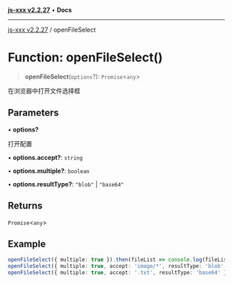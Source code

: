 [**js-xxx v2.2.27**](../README.md) • **Docs**

***

[js-xxx v2.2.27](../README.md) / openFileSelect

# Function: openFileSelect()

> **openFileSelect**(`options`?): `Promise`\<`any`\>

在浏览器中打开文件选择框

## Parameters

• **options?**

打开配置

• **options.accept?**: `string`

• **options.multiple?**: `boolean`

• **options.resultType?**: `"blob"` \| `"base64"`

## Returns

`Promise`\<`any`\>

## Example

```ts
openFileSelect({ multiple: true }).then(fileList => console.log(fileList));
openFileSelect({ multiple: true, accept: 'image/*', resultType: 'blob' }).then(fileBlobList => console.log(fileBlobList));
openFileSelect({ multiple: true, accept: '.txt', resultType: 'base64' }).then(fileDataUrlList => console.log(fileDataUrlList));
```
